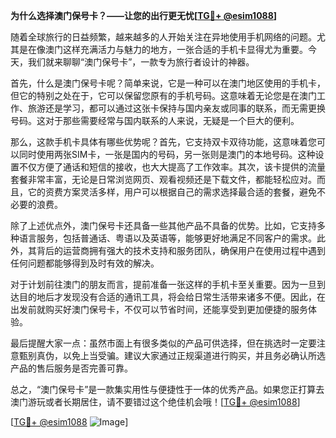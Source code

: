**为什么选择澳门保号卡？——让您的出行更无忧[[TG💪+ @esim1088](https://t.me/s/esim1088)]**

随着全球旅行的日益频繁，越来越多的人开始关注在异地使用手机网络的问题。尤其是在像澳门这样充满活力与魅力的地方，一张合适的手机卡显得尤为重要。今天，我们就来聊聊“澳门保号卡”，一款专为旅行者设计的神器。

首先，什么是澳门保号卡呢？简单来说，它是一种可以在澳门地区使用的手机卡，但它的特别之处在于，它可以保留您原有的手机号码。这意味着无论您是在澳门工作、旅游还是学习，都可以通过这张卡保持与国内亲友或同事的联系，而无需更换号码。这对于那些需要经常与国内联系的人来说，无疑是一个巨大的便利。

那么，这款手机卡具体有哪些优势呢？首先，它支持双卡双待功能，这意味着您可以同时使用两张SIM卡，一张是国内的号码，另一张则是澳门的本地号码。这种设置不仅方便了通话和短信的接收，也大大提高了工作效率。其次，该卡提供的流量套餐非常丰富，无论是日常浏览网页、观看视频还是下载文件，都能轻松应对。而且，它的资费方案灵活多样，用户可以根据自己的需求选择最合适的套餐，避免不必要的浪费。

除了上述优点外，澳门保号卡还具备一些其他产品不具备的优势。比如，它支持多种语言服务，包括普通话、粤语以及英语等，能够更好地满足不同客户的需求。此外，其背后的运营商拥有强大的技术支持和服务团队，确保用户在使用过程中遇到任何问题都能够得到及时有效的解决。

对于计划前往澳门的朋友而言，提前准备一张这样的手机卡至关重要。因为一旦到达目的地后才发现没有合适的通讯工具，将会给日常生活带来诸多不便。因此，在出发前就购买好澳门保号卡，不仅可以节省时间，还能享受到更加便捷的服务体验。

最后提醒大家一点：虽然市面上有很多类似的产品可供选择，但在挑选时一定要注意甄别真伪，以免上当受骗。建议大家通过正规渠道进行购买，并且务必确认所选产品的售后服务是否完善可靠。

总之，“澳门保号卡”是一款集实用性与便捷性于一体的优秀产品。如果您正打算去澳门游玩或者长期居住，请不要错过这个绝佳机会哦！[[TG💪+ @esim1088](https://t.me/s/esim1088)]

[[TG💪+ @esim1088](https://t.me/s/esim1088) ![Image](https://i.postimg.cc/4NQfJmqS/Snipaste-2025-05-13-00-14-12.png)]